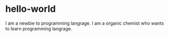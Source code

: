 # hello-world
I am a newbie to programming langrage.
I am a organic chemist who wants to learn programming langrage.

